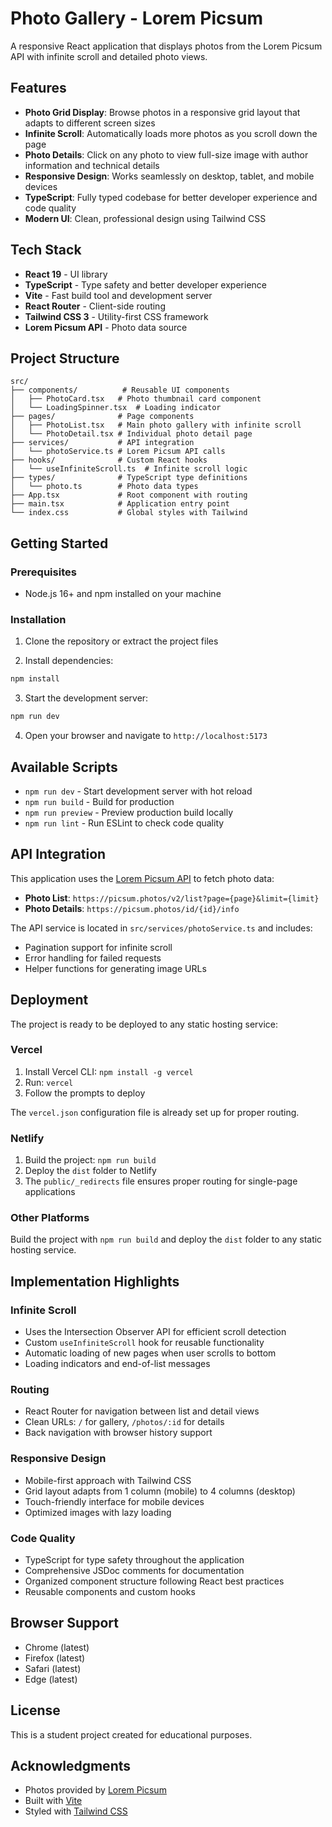 # Photo Gallery - Lorem Picsum

A responsive React application that displays photos from the Lorem Picsum API with infinite scroll and detailed photo views.

## Features

- **Photo Grid Display**: Browse photos in a responsive grid layout that adapts to different screen sizes
- **Infinite Scroll**: Automatically loads more photos as you scroll down the page
- **Photo Details**: Click on any photo to view full-size image with author information and technical details
- **Responsive Design**: Works seamlessly on desktop, tablet, and mobile devices
- **TypeScript**: Fully typed codebase for better developer experience and code quality
- **Modern UI**: Clean, professional design using Tailwind CSS

## Tech Stack

- **React 19** - UI library
- **TypeScript** - Type safety and better developer experience
- **Vite** - Fast build tool and development server
- **React Router** - Client-side routing
- **Tailwind CSS 3** - Utility-first CSS framework
- **Lorem Picsum API** - Photo data source

## Project Structure

```
src/
├── components/          # Reusable UI components
│   ├── PhotoCard.tsx   # Photo thumbnail card component
│   └── LoadingSpinner.tsx  # Loading indicator
├── pages/              # Page components
│   ├── PhotoList.tsx   # Main photo gallery with infinite scroll
│   └── PhotoDetail.tsx # Individual photo detail page
├── services/           # API integration
│   └── photoService.ts # Lorem Picsum API calls
├── hooks/              # Custom React hooks
│   └── useInfiniteScroll.ts  # Infinite scroll logic
├── types/              # TypeScript type definitions
│   └── photo.ts        # Photo data types
├── App.tsx             # Root component with routing
├── main.tsx            # Application entry point
└── index.css           # Global styles with Tailwind
```

## Getting Started

### Prerequisites

- Node.js 16+ and npm installed on your machine

### Installation

1. Clone the repository or extract the project files

2. Install dependencies:
```bash
npm install
```

3. Start the development server:
```bash
npm run dev
```

4. Open your browser and navigate to `http://localhost:5173`

## Available Scripts

- `npm run dev` - Start development server with hot reload
- `npm run build` - Build for production
- `npm run preview` - Preview production build locally
- `npm run lint` - Run ESLint to check code quality

## API Integration

This application uses the [Lorem Picsum API](https://picsum.photos/) to fetch photo data:

- **Photo List**: `https://picsum.photos/v2/list?page={page}&limit={limit}`
- **Photo Details**: `https://picsum.photos/id/{id}/info`

The API service is located in `src/services/photoService.ts` and includes:
- Pagination support for infinite scroll
- Error handling for failed requests
- Helper functions for generating image URLs

## Deployment

The project is ready to be deployed to any static hosting service:

### Vercel

1. Install Vercel CLI: `npm install -g vercel`
2. Run: `vercel`
3. Follow the prompts to deploy

The `vercel.json` configuration file is already set up for proper routing.

### Netlify

1. Build the project: `npm run build`
2. Deploy the `dist` folder to Netlify
3. The `public/_redirects` file ensures proper routing for single-page applications

### Other Platforms

Build the project with `npm run build` and deploy the `dist` folder to any static hosting service.

## Implementation Highlights

### Infinite Scroll
- Uses the Intersection Observer API for efficient scroll detection
- Custom `useInfiniteScroll` hook for reusable functionality
- Automatic loading of new pages when user scrolls to bottom
- Loading indicators and end-of-list messages

### Routing
- React Router for navigation between list and detail views
- Clean URLs: `/` for gallery, `/photos/:id` for details
- Back navigation with browser history support

### Responsive Design
- Mobile-first approach with Tailwind CSS
- Grid layout adapts from 1 column (mobile) to 4 columns (desktop)
- Touch-friendly interface for mobile devices
- Optimized images with lazy loading

### Code Quality
- TypeScript for type safety throughout the application
- Comprehensive JSDoc comments for documentation
- Organized component structure following React best practices
- Reusable components and custom hooks

## Browser Support

- Chrome (latest)
- Firefox (latest)
- Safari (latest)
- Edge (latest)

## License

This is a student project created for educational purposes.

## Acknowledgments

- Photos provided by [Lorem Picsum](https://picsum.photos/)
- Built with [Vite](https://vitejs.dev/)
- Styled with [Tailwind CSS](https://tailwindcss.com/)
